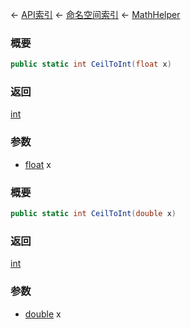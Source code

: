 ← [API索引](Api-Index) ← [命名空间索引](Namespace-Index) ← [MathHelper](VRageMath.MathHelper)

### 概要

```csharp
public static int CeilToInt(float x)
```

### 返回

[int](https://docs.microsoft.com/en-us/dotnet/api/System.Int32?view=netframework-4.6)

### 参数

* [float](https://docs.microsoft.com/en-us/dotnet/api/System.Single?view=netframework-4.6) x
### 概要

```csharp
public static int CeilToInt(double x)
```

### 返回

[int](https://docs.microsoft.com/en-us/dotnet/api/System.Int32?view=netframework-4.6)

### 参数

* [double](https://docs.microsoft.com/en-us/dotnet/api/System.Double?view=netframework-4.6) x

